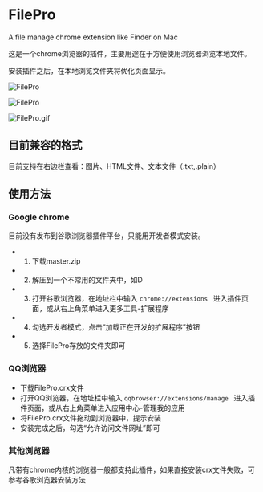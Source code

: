 # FilePro

A file manage chrome extension like Finder on Mac

这是一个chrome浏览器的插件，主要用途在于方便使用浏览器浏览本地文件。

安装插件之后，在本地浏览文件夹将优化页面显示。

![FilePro](http://upload-images.jianshu.io/upload_images/2945083-370d6cde63f4b38e.png?imageMogr2/auto-orient/strip%7CimageView2/2/w/1240)

![FilePro](http://upload-images.jianshu.io/upload_images/2945083-04c46c4df8827242.png?imageMogr2/auto-orient/strip%7CimageView2/2/w/1240)

![FilePro.gif](http://upload-images.jianshu.io/upload_images/2945083-b17e247b0e67f213.gif?imageMogr2/auto-orient/strip)

## 目前兼容的格式

目前支持在右边栏查看：图片、HTML文件、文本文件（.txt,.plain）

## 使用方法

### Google chrome

目前没有发布到谷歌浏览器插件平台，只能用开发者模式安装。

- 1. 下载master.zip
- 2. 解压到一个不常用的文件夹中，如D
- 3. 打开谷歌浏览器，在地址栏中输入 ` chrome://extensions  ` 进入插件页面，或从右上角菜单进入更多工具-扩展程序
- 4. 勾选开发者模式，点击“加载正在开发的扩展程序”按钮
- 5. 选择FilePro存放的文件夹即可

### QQ浏览器

- 下载FilePro.crx文件
- 打开QQ浏览器，在地址栏中输入 ` qqbrowser://extensions/manage  ` 进入插件页面，或从右上角菜单进入应用中心-管理我的应用
- 将FilePro.crx文件拖动到浏览器中，提示安装
- 安装完成之后，勾选“允许访问文件网址”即可

### 其他浏览器

凡带有chrome内核的浏览器一般都支持此插件，如果直接安装crx文件失败，可参考谷歌浏览器安装方法

